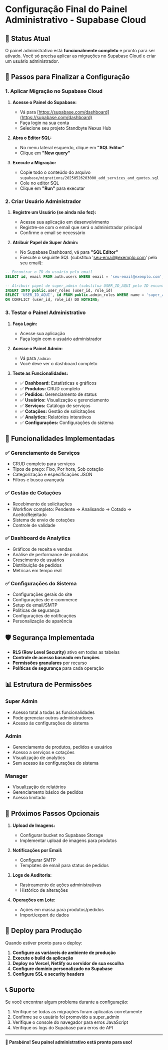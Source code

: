 # Configuração Final do Painel Administrativo - Supabase Cloud

## 🎯 Status Atual
O painel administrativo está **funcionalmente completo** e pronto para ser ativado. Você só precisa aplicar as migrações no Supabase Cloud e criar um usuário administrador.

## 🚀 Passos para Finalizar a Configuração

### 1. Aplicar Migração no Supabase Cloud

1. **Acesse o Painel do Supabase:**
   - Vá para [https://supabase.com/dashboard](https://supabase.com/dashboard)
   - Faça login na sua conta
   - Selecione seu projeto Standbyte Nexus Hub

2. **Abra o Editor SQL:**
   - No menu lateral esquerdo, clique em **"SQL Editor"**
   - Clique em **"New query"**

3. **Execute a Migração:**
   - Copie todo o conteúdo do arquivo `supabase/migrations/20250526203000_add_services_and_quotes.sql`
   - Cole no editor SQL
   - Clique em **"Run"** para executar

### 2. Criar Usuário Administrador

1. **Registre um Usuário (se ainda não fez):**
   - Acesse sua aplicação em desenvolvimento
   - Registre-se com o email que será o administrador principal
   - Confirme o email se necessário

2. **Atribuir Papel de Super Admin:**
   - No Supabase Dashboard, vá para **"SQL Editor"**
   - Execute o seguinte SQL (substitua 'seu-email@exemplo.com' pelo seu email):

```sql
-- Encontrar o ID do usuário pelo email
SELECT id, email FROM auth.users WHERE email = 'seu-email@exemplo.com';

-- Atribuir papel de super_admin (substitua USER_ID_AQUI pelo ID encontrado acima)
INSERT INTO public.user_roles (user_id, role_id) 
SELECT 'USER_ID_AQUI', id FROM public.admin_roles WHERE name = 'super_admin'
ON CONFLICT (user_id, role_id) DO NOTHING;
```

### 3. Testar o Painel Administrativo

1. **Faça Login:**
   - Acesse sua aplicação
   - Faça login com o usuário administrador

2. **Acesse o Painel Admin:**
   - Vá para `/admin`
   - Você deve ver o dashboard completo

3. **Teste as Funcionalidades:**
   - ✅ **Dashboard:** Estatísticas e gráficos
   - ✅ **Produtos:** CRUD completo
   - ✅ **Pedidos:** Gerenciamento de status
   - ✅ **Usuários:** Visualização e gerenciamento
   - ✅ **Serviços:** Catálogo de serviços
   - ✅ **Cotações:** Gestão de solicitações
   - ✅ **Analytics:** Relatórios interativos
   - ✅ **Configurações:** Configurações do sistema

## 🔧 Funcionalidades Implementadas

### ✅ Gerenciamento de Serviços
- CRUD completo para serviços
- Tipos de preço: Fixo, Por hora, Sob cotação
- Categorização e especificações JSON
- Filtros e busca avançada

### ✅ Gestão de Cotações
- Recebimento de solicitações
- Workflow completo: Pendente → Analisando → Cotado → Aceito/Rejeitado
- Sistema de envio de cotações
- Controle de validade

### ✅ Dashboard de Analytics
- Gráficos de receita e vendas
- Análise de performance de produtos
- Crescimento de usuários
- Distribuição de pedidos
- Métricas em tempo real

### ✅ Configurações do Sistema
- Configurações gerais do site
- Configurações de e-commerce
- Setup de email/SMTP
- Políticas de segurança
- Configurações de notificações
- Personalização de aparência

## 🛡️ Segurança Implementada

- **RLS (Row Level Security)** ativo em todas as tabelas
- **Controle de acesso baseado em funções**
- **Permissões granulares** por recurso
- **Políticas de segurança** para cada operação

## 📊 Estrutura de Permissões

### Super Admin
- Acesso total a todas as funcionalidades
- Pode gerenciar outros administradores
- Acesso às configurações do sistema

### Admin
- Gerenciamento de produtos, pedidos e usuários
- Acesso a serviços e cotações
- Visualização de analytics
- Sem acesso às configurações do sistema

### Manager
- Visualização de relatórios
- Gerenciamento básico de pedidos
- Acesso limitado

## 🔄 Próximos Passos Opcionais

1. **Upload de Imagens:**
   - Configurar bucket no Supabase Storage
   - Implementar upload de imagens para produtos

2. **Notificações por Email:**
   - Configurar SMTP
   - Templates de email para status de pedidos

3. **Logs de Auditoria:**
   - Rastreamento de ações administrativas
   - Histórico de alterações

4. **Operações em Lote:**
   - Ações em massa para produtos/pedidos
   - Import/export de dados

## 🚀 Deploy para Produção

Quando estiver pronto para o deploy:

1. **Configure as variáveis de ambiente de produção**
2. **Execute o build da aplicação**
3. **Deploy no Vercel, Netlify ou servidor de sua escolha**
4. **Configure domínio personalizado no Supabase**
5. **Configure SSL e security headers**

## 📞 Suporte

Se você encontrar algum problema durante a configuração:

1. Verifique se todas as migrações foram aplicadas corretamente
2. Confirme se o usuário foi promovido a super_admin
3. Verifique o console do navegador para erros JavaScript
4. Verifique os logs do Supabase para erros de API

---

**🎉 Parabéns! Seu painel administrativo está pronto para uso!**
